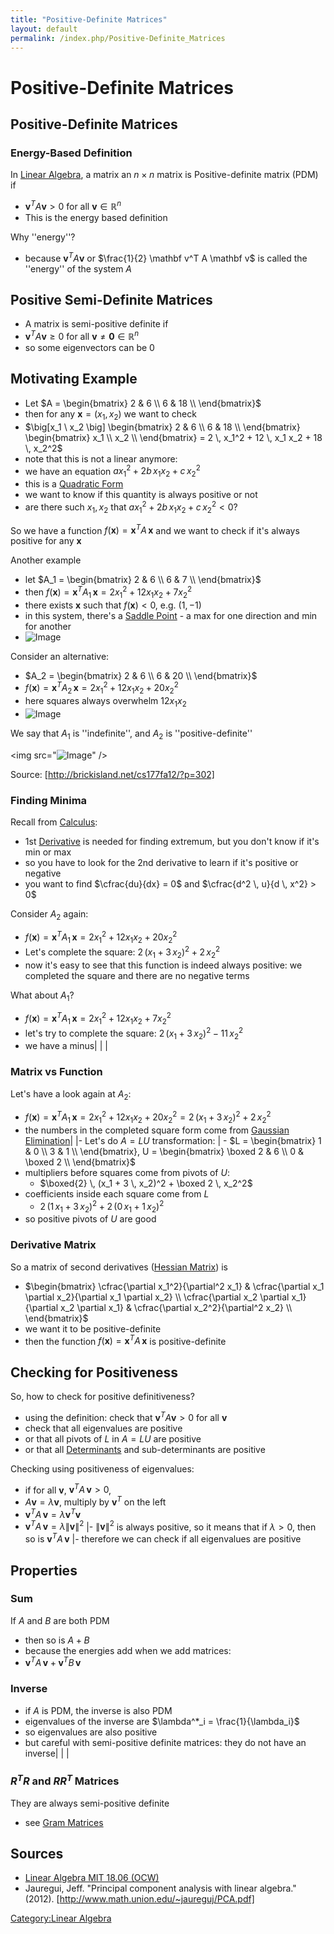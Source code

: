 ```yaml
---
title: "Positive-Definite Matrices"
layout: default
permalink: /index.php/Positive-Definite_Matrices
---
```


# Positive-Definite Matrices

## Positive-Definite Matrices
### Energy-Based Definition
In [Linear Algebra](Linear_Algebra), a matrix an $n \times n$ matrix is Positive-definite matrix (PDM) if 
- $\mathbf v^T A \mathbf v > 0$ for all $\mathbf v \in \mathbb R^n$
- This is the energy based definition


Why ''energy''?
- because $\mathbf v^T A \mathbf v$ or $\frac{1}{2} \mathbf v^T A \mathbf v$ is called the ''energy'' of the system $A$


## Positive Semi-Definite Matrices
- A matrix is semi-positive definite if 
- $\mathbf v^T A \mathbf v \geqslant 0$ for all $\mathbf v \ne \mathbf 0 \in \mathbb R^n$ 
- so some eigenvectors can be 0


## Motivating Example
- Let $A = \begin{bmatrix} 
2 & 6 \\
6 & 18 \\
\end{bmatrix}$ 
- then for any $\mathbf x = (x_1, x_2)$ we want to check 
- $\big[x_1 \ x_2 \big] \begin{bmatrix} 
2 & 6 \\
6 & 18 \\
\end{bmatrix} \begin{bmatrix} 
x_1 \\
x_2 \\
\end{bmatrix} = 2 \, x_1^2 + 12 \, x_1 x_2 + 18 \, x_2^2$
- note that this is not a linear anymore: 
- we have an equation $a x_1^2 + 2b \, x_1 x_2 + c \, x_2^2$
- this is a [Quadratic Form](Quadratic_Form) 
- we want to know if this quantity is always positive or not 
- are there such $x_1, x_2$ that $a x_1^2 + 2b \, x_1 x_2 + c \, x_2^2 < 0$?

So we have a function $f(\mathbf x) = \mathbf x^T A \, \mathbf x$ and we want to check if it's always positive for any $\mathbf x$


Another example
- let $A_1 = \begin{bmatrix} 
2 & 6 \\
6 & 7 \\
\end{bmatrix}$
- then $f(\mathbf x) = \mathbf x^T A_1 \, \mathbf x = 2 x_1^2 + 12 x_1 x_2 + 7 x_2^2$
- there exists $\mathbf x$ such that $f(\mathbf x) < 0$, e.g. $(1, -1)$
- in this system, there's a [Saddle Point](Saddle_Point) - a max for one direction and min for another
- <img src="http://habrastorage.org/files/806/5cd/ad5/8065cdad5e2c4642bc8a9b74feb907d9.png" alt="Image">


Consider an alternative:
- $A_2  = \begin{bmatrix} 
2 & 6 \\
6 & 20 \\
\end{bmatrix}$
- $f(\mathbf x) = \mathbf x^T A_2 \, \mathbf x = 2 x_1^2 + 12 x_1 x_2 + 20 x_2^2$
- here squares always overwhelm $12 x_1 x_2$
- <img src="http://habrastorage.org/files/07a/cbc/a56/07acbca564ff4962993cf450951146bf.png" alt="Image">


We say that $A_1$ is ''indefinite'', and $A_2$ is ''positive-definite''


<img src="<img src="http://brickisland.net/cs177/wp-content/uploads/2011/11/ddg_definiteness.svg" alt="Image">" />

Source: [http://brickisland.net/cs177fa12/?p=302]


### Finding Minima
Recall from [Calculus](Calculus):
- 1st [Derivative](Derivative) is needed for finding extremum, but you don't know if it's min or max
- so you have to look for the 2nd derivative to learn if it's positive or negative
- you want to find $\cfrac{du}{dx} = 0$ and $\cfrac{d^2 \, u}{d \, x^2} > 0$

Consider $A_2$ again:
- $f(\mathbf x) = \mathbf x^T A_1 \, \mathbf x = 2 x_1^2 + 12 x_1 x_2 + 20 x_2^2$
- Let's complete the square: $2 \, (x_1 + 3 \, x_2)^2 + 2 \, x_2^2$
- now it's easy to see that this function is indeed always positive: we completed the square and there are no negative terms

What about $A_1$?
- $f(\mathbf x) = \mathbf x^T A_1 \, \mathbf x = 2 x_1^2 + 12 x_1 x_2 + 7 x_2^2$
- let's try to complete the square: $2 \, (x_1 + 3 \, x_2)^2 - 11 \, x_2^2$
- we have a minus|   | |
### Matrix vs Function
Let's have a look again at $A_2$:
- $f(\mathbf x) = \mathbf x^T A_1 \, \mathbf x = 2 x_1^2 + 12 x_1 x_2 + 20 x_2^2 = 2 \, (x_1 + 3 \, x_2)^2 + 2 \, x_2^2$
- the numbers in the completed square form come from [Gaussian Elimination](Gaussian_Elimination)|   |- Let's do $A = LU$ transformation: |  - $L = \begin{bmatrix} 
1 & 0 \\
3 & 1 \\
\end{bmatrix}, U = \begin{bmatrix} 
\boxed 2 & 6 \\
0 & \boxed 2 \\
\end{bmatrix}$
- multipliers before squares come from pivots of $U$: 
  - $\boxed{2} \, (x_1 + 3 \, x_2)^2 + \boxed 2 \, x_2^2$
- coefficients inside each square come from $L$
  - $2 \, (1 \, x_1 + 3 \, x_2)^2 + 2 \, (0\, x_1 + 1 \, x_2)^2$
- so positive pivots of $U$ are good


### Derivative Matrix
So a matrix of second derivatives ([Hessian Matrix](Hessian_Matrix)) is
- $\begin{bmatrix} 
\cfrac{\partial x_1^2}{\partial^2 x_1} & \cfrac{\partial x_1 \partial x_2}{\partial x_1 \partial x_2} \\
\cfrac{\partial x_2 \partial x_1}{\partial x_2 \partial x_1} & \cfrac{\partial x_2^2}{\partial^2 x_2} \\
\end{bmatrix}$
- we want it to be positive-definite
- then the function $f(\mathbf x) = \mathbf x^T A \, \mathbf x$ is positive-definite


## Checking for Positiveness
So, how to check for positive definitiveness? 
- using the definition: check that $\mathbf v^T A \mathbf v > 0$ for all $\mathbf v$
- check that all eigenvalues are positive
- or that all pivots of $L$ in $A = LU$ are positive
- or that all [Determinants](Determinants) and sub-determinants are positive 



Checking using positiveness of eigenvalues:
- if for all $\mathbf v$, $\mathbf v^T A \, \mathbf v > 0$, 
- $A \mathbf v = \lambda \mathbf v$, multiply by $\mathbf v^T$ on the left
- $\mathbf v^T A \, \mathbf v = \lambda \mathbf v^T \mathbf v$
- $\mathbf v^T A \, \mathbf v = \lambda \|  \mathbf v \|^2$ |- $\|  \mathbf v \|^2$ is always positive, so it means that if $\lambda > 0$, then so is $\mathbf v^T A \, \mathbf v$ |- therefore we can check if all eigenvalues are positive 



## Properties
### Sum
If $A$ and $B$ are both PDM
- then so is $A + B$
- because the energies add when we add matrices:
- $\mathbf v^T A \, \mathbf v + \mathbf v^T B \, \mathbf v$


### Inverse
- if $A$ is PDM, the inverse is also PDM
- eigenvalues of the inverse are $\lambda^*_i = \frac{1}{\lambda_i}$
- so eigenvalues are also positive
- but careful with semi-positive definite matrices: they do not have an inverse|   | |

### $R^T R$ and $R R^T$ Matrices
They are always semi-positive definite
- see [Gram Matrices](Gram_Matrices)





## Sources
- [Linear Algebra MIT 18.06 (OCW)](Linear_Algebra_MIT_18.06_(OCW))
- Jauregui, Jeff. "Principal component analysis with linear algebra." (2012). [http://www.math.union.edu/~jaureguj/PCA.pdf]

[Category:Linear Algebra](Category_Linear_Algebra)